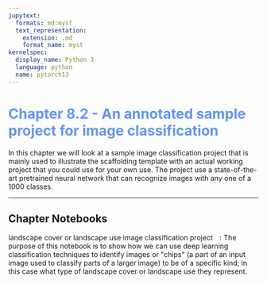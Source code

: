 ```yaml
---
jupytext:
  formats: md:myst
  text_representation:
    extension: .md
    format_name: myst
kernelspec:
  display_name: Python 3
  language: python
  name: pytorch13
---
```

# <span style="color:cornflowerblue;">Chapter 8.2 - An annotated sample project for image classification </span>

In this chapter we will look at a sample image classification project that is mainly used to illustrate the scaffolding template with an actual working project that you could use for your own use. The project use a state-of-the-art pretrained neural network that can recognize images with any one of a 1000 classes. 

---
## Chapter Notebooks


landscape cover or landscape use image classification project  [<i class="fa-solid fa-arrow-circle-right" style="margin-left:10px;color:teal;"></i>](notebooks/chpt_8/002-image-classification)
: The purpose of this notebook is to show how we can use deep learning classification techniques to identify images or "chips" (a part of an input image used to classify parts of a larger image) to be of a specific kind; in this case what type of landscape cover or landscape use they represent.